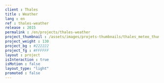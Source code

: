 ```yaml
---
client : Thales
title : Weather
lang : en
ref : thales-weather
release : 2015
permalink : /en/projects/thales-weather
project_thumbnail : /assets/images/projets-thumbnails/thales_meteo_thumb.png
project_weight : 130
project_bg : #222222
project_fg : #FFFFFF
layout : project
isInteraction : true
isMotion : false
layout_type: "light"
promoted : false
---
```

